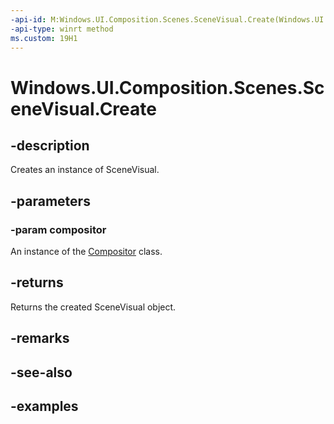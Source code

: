 ```yaml
---
-api-id: M:Windows.UI.Composition.Scenes.SceneVisual.Create(Windows.UI.Composition.Compositor)
-api-type: winrt method
ms.custom: 19H1
---
```


<!-- Method syntax.
public SceneVisual SceneVisual.Create(Compositor compositor)
-->

# Windows.UI.Composition.Scenes.SceneVisual.Create

## -description

Creates an instance of SceneVisual.



## -parameters
### -param compositor

An instance of the [Compositor](../windows.ui.composition/compositor.md) class.

## -returns

Returns the created SceneVisual object.

## -remarks

## -see-also

## -examples


